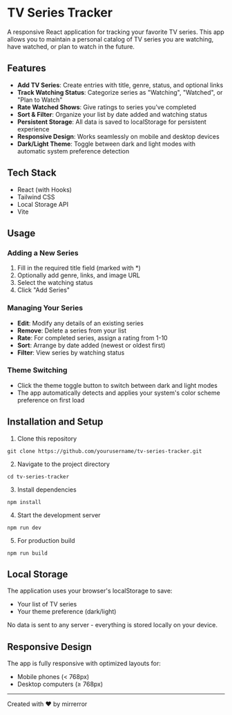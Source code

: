 # TV Series Tracker

A responsive React application for tracking your favorite TV series. This app allows you to maintain a personal catalog of TV series you are watching, have watched, or plan to watch in the future.

## Features

- **Add TV Series**: Create entries with title, genre, status, and optional links
- **Track Watching Status**: Categorize series as "Watching", "Watched", or "Plan to Watch"
- **Rate Watched Shows**: Give ratings to series you've completed
- **Sort & Filter**: Organize your list by date added and watching status
- **Persistent Storage**: All data is saved to localStorage for persistent experience
- **Responsive Design**: Works seamlessly on mobile and desktop devices
- **Dark/Light Theme**: Toggle between dark and light modes with automatic system preference detection

## Tech Stack

- React (with Hooks)
- Tailwind CSS
- Local Storage API
- Vite

## Usage

### Adding a New Series

1. Fill in the required title field (marked with *)
2. Optionally add genre, links, and image URL
3. Select the watching status
4. Click "Add Series"

### Managing Your Series

- **Edit**: Modify any details of an existing series
- **Remove**: Delete a series from your list
- **Rate**: For completed series, assign a rating from 1-10
- **Sort**: Arrange by date added (newest or oldest first)
- **Filter**: View series by watching status

### Theme Switching

- Click the theme toggle button to switch between dark and light modes
- The app automatically detects and applies your system's color scheme preference on first load

## Installation and Setup

1. Clone this repository
```
git clone https://github.com/yourusername/tv-series-tracker.git
```

2. Navigate to the project directory
```
cd tv-series-tracker
```

3. Install dependencies
```
npm install
```

4. Start the development server
```
npm run dev
```

5. For production build
```
npm run build
```

## Local Storage

The application uses your browser's localStorage to save:
- Your list of TV series
- Your theme preference (dark/light)

No data is sent to any server - everything is stored locally on your device.

## Responsive Design

The app is fully responsive with optimized layouts for:
- Mobile phones (< 768px)
- Desktop computers (≥ 768px)

---

Created with ❤️ by mirrerror